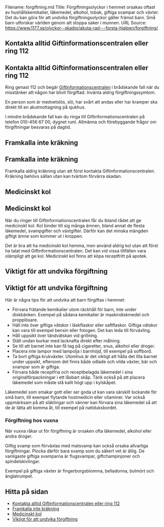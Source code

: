 Filename: forgiftning.md
Title: Förgiftningsolyckor i hemmet orsakas oftast av hushållskemikalier, läkemedel, alkohol, tobak, giftiga svampar och växter. Det du kan göra för att undvika förgiftningsolyckor gäller främst barn. Små barn utforskar världen genom att stoppa saker i munnen.
URL Source: https://www.1177.se/olyckor--skador/akuta-rad---forsta-hjalpen/forgiftning/

Kontakta alltid Giftinformationscentralen eller ring 112
--------------------------------------------------------

Kontakta alltid Giftinformationscentralen eller ring 112
--------------------------------------------------------

Ring genast 112 och begär [Giftinformationscentralen](https://www.1177.se/lankbiblioteket/nationella-lankar/g/giftinformationscentralen---startsida/) i brådskande fall när du misstänker att någon har blivit förgiftad. Invänta aldrig förgiftningssymtom.

En person som är medvetslös, slö, har svårt att andas eller har kramper ska direkt till en akutmottagning på sjukhus.

I mindre brådskande fall kan du ringa till Giftinformationscentralen på telefon 010-456 67 00, dygnet runt. Allmänna och förebyggande frågor om förgiftningar besvaras på dagtid.

Framkalla inte kräkning
-----------------------

Framkalla inte kräkning
-----------------------

Framkalla aldrig kräkning utan att först kontakta Giftinformationscentralen. Kräkning behövs sällan utan kan tvärtom förvärra skadan.

Medicinskt kol
--------------

Medicinskt kol
--------------

När du ringer till Giftinformationscentralen får du ibland rådet att ge medicinskt kol. Kol binder till sig många ämnen, bland annat de flesta läkemedel, svampgifter och växtgifter. Därför kan det minska mängden giftigt ämne som kommer ut i kroppen.

Det är bra att ha medicinskt kol hemma, men använd aldrig kol utan att först ha talat med Giftinformationscentralen. Det kan vid vissa tillfällen vara olämpligt att ge kol. Medicinskt kol finns att köpa receptfritt på apotek.

Viktigt för att undvika förgiftning
-----------------------------------

Viktigt för att undvika förgiftning
-----------------------------------

Här är några tips för att undvika att barn förgiftas i hemmet:

*   Förvara frätande kemikalier utom räckhåll för barn, inte under diskbänken. Exempel på sådana kemikalier är maskindiskmedel och propplösare.
*   Häll inte över giftiga vätskor i läskflaskor eller saftflaskor. Giftiga vätskor kan vara till exempel bensin eller fotogen. Det kan leda till förväxling.
*   Håll uppsikt över tändvätskan vid grillning.
*   Ställ undan burkar med lacknafta direkt efter målning.
*   Se till att barnet inte kan få tag på cigaretter, snus, alkohol eller droger.
*   Placera inte lampor med lampolja i barnhöjd, till exempel på soffbord.
*   Ta bort giftiga krukväxter. Utomhus är det viktigt att hålla det lilla barnet under uppsikt, eftersom det finns både odlade och vilda växter, bär och svampar som är giftiga.
*   Förvara både receptfria och receptbelagda läkemedel i sina originalförpackningar i ett låsbart skåp. Tänk också på att placera läkemedel som måste stå kallt högt upp i kylskåpet.

Läkemedel som smakar gott eller ser goda ut kan vara särskilt lockande för små barn, till exempel flytande hostmedicin eller vitaminer. Var också uppmärksam på att släktingar och vänner kan förvara sina läkemedel så att de är lätta att komma åt, till exempel på nattduksbordet.

### Förgiftning hos vuxna

När vuxna råkar ut för förgiftning är orsaken ofta läkemedel, alkohol eller andra droger.

Giftig svamp som förväxlas med matsvamp kan också orsaka allvarliga förgiftningar. Plocka därför bara svamp som du säkert vet är ätlig. De vanligaste giftiga svamparna är flugsvampar, giftchampinjoner och spindelskivlingar.

Exempel på giftiga växter är fingerborgsblomma, belladonna, bolmört och änglatrumpet.

Hitta på sidan
--------------

*   [Kontakta alltid Giftinformationscentralen eller ring 112](https://www.1177.se/olyckor--skador/akuta-rad---forsta-hjalpen/forgiftning/#section-11845)
*   [Framkalla inte kräkning](https://www.1177.se/olyckor--skador/akuta-rad---forsta-hjalpen/forgiftning/#section-11846)
*   [Medicinskt kol](https://www.1177.se/olyckor--skador/akuta-rad---forsta-hjalpen/forgiftning/#section-11847)
*   [Viktigt för att undvika förgiftning](https://www.1177.se/olyckor--skador/akuta-rad---forsta-hjalpen/forgiftning/#section-11848)